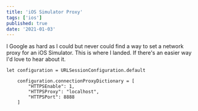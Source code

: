 ```yaml
---
title: 'iOS Simulator Proxy'
tags: ['ios']
published: true
date: '2021-01-03'
---
```


I Google as hard as I could but never could find a way to set a network
proxy for an iOS Simulator. This is where I landed. If there's an easier
way I'd love to hear about it.

```
let configuration = URLSessionConfiguration.default

    configuration.connectionProxyDictionary = [
        "HTTPSEnable": 1,
        "HTTPSProxy": "localhost",
        "HTTPSPort": 8888
    ]
```
